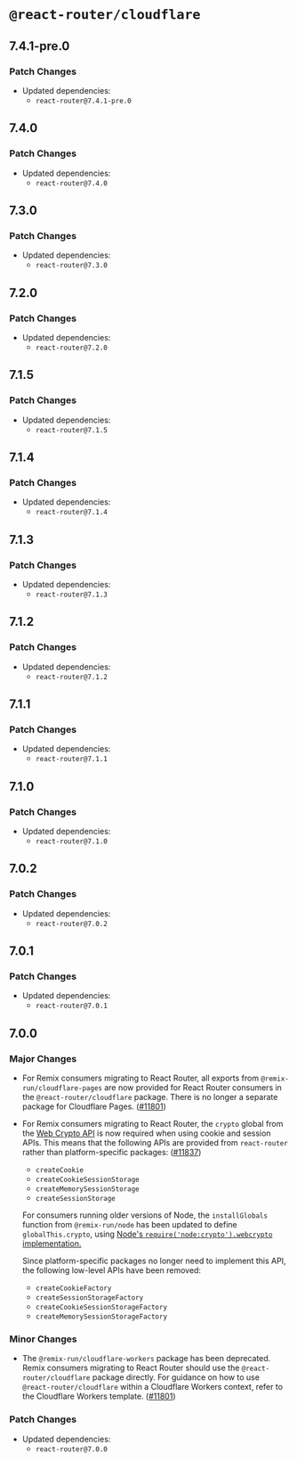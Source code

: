 # `@react-router/cloudflare`

## 7.4.1-pre.0

### Patch Changes

- Updated dependencies:
  - `react-router@7.4.1-pre.0`

## 7.4.0

### Patch Changes

- Updated dependencies:
  - `react-router@7.4.0`

## 7.3.0

### Patch Changes

- Updated dependencies:
  - `react-router@7.3.0`

## 7.2.0

### Patch Changes

- Updated dependencies:
  - `react-router@7.2.0`

## 7.1.5

### Patch Changes

- Updated dependencies:
  - `react-router@7.1.5`

## 7.1.4

### Patch Changes

- Updated dependencies:
  - `react-router@7.1.4`

## 7.1.3

### Patch Changes

- Updated dependencies:
  - `react-router@7.1.3`

## 7.1.2

### Patch Changes

- Updated dependencies:
  - `react-router@7.1.2`

## 7.1.1

### Patch Changes

- Updated dependencies:
  - `react-router@7.1.1`

## 7.1.0

### Patch Changes

- Updated dependencies:
  - `react-router@7.1.0`

## 7.0.2

### Patch Changes

- Updated dependencies:
  - `react-router@7.0.2`

## 7.0.1

### Patch Changes

- Updated dependencies:
  - `react-router@7.0.1`

## 7.0.0

### Major Changes

- For Remix consumers migrating to React Router, all exports from `@remix-run/cloudflare-pages` are now provided for React Router consumers in the `@react-router/cloudflare` package. There is no longer a separate package for Cloudflare Pages. ([#11801](https://github.com/remix-run/react-router/pull/11801))
- For Remix consumers migrating to React Router, the `crypto` global from the [Web Crypto API](https://developer.mozilla.org/en-US/docs/Web/API/Web_Crypto_API) is now required when using cookie and session APIs. This means that the following APIs are provided from `react-router` rather than platform-specific packages: ([#11837](https://github.com/remix-run/react-router/pull/11837))

  - `createCookie`
  - `createCookieSessionStorage`
  - `createMemorySessionStorage`
  - `createSessionStorage`

  For consumers running older versions of Node, the `installGlobals` function from `@remix-run/node` has been updated to define `globalThis.crypto`, using [Node's `require('node:crypto').webcrypto` implementation.](https://nodejs.org/api/webcrypto.html)

  Since platform-specific packages no longer need to implement this API, the following low-level APIs have been removed:

  - `createCookieFactory`
  - `createSessionStorageFactory`
  - `createCookieSessionStorageFactory`
  - `createMemorySessionStorageFactory`

### Minor Changes

- The `@remix-run/cloudflare-workers` package has been deprecated. Remix consumers migrating to React Router should use the `@react-router/cloudflare` package directly. For guidance on how to use `@react-router/cloudflare` within a Cloudflare Workers context, refer to the Cloudflare Workers template. ([#11801](https://github.com/remix-run/react-router/pull/11801))

### Patch Changes

- Updated dependencies:
  - `react-router@7.0.0`
